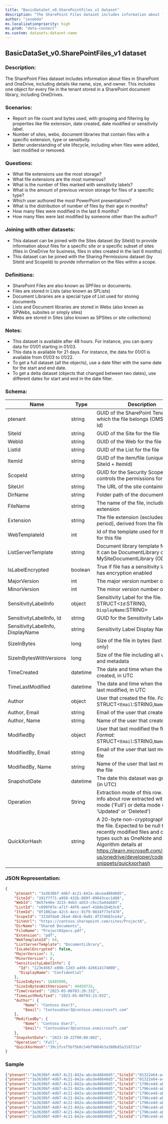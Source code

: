 ```yaml
---
title: "BasicDataSet_v0.SharePointFiles_v1 dataset"
description: "The SharePoint Files dataset includes information about files in SharePoint and OneDrive"
author: "josebda"
ms.localizationpriority: high
ms.prod: "data-connect"
ms.custom: datasets:dataset-name
---
```


## BasicDataSet_v0.SharePointFiles_v1 dataset

### Description: 

The SharePoint Files dataset includes information about files in SharePoint and OneDrive, including details like name, size, and owner. This includes one object for every file in the tenant stored in a SharePoint document library, including OneDrives.  

### Scenarios:

- Report on file count and bytes used, with grouping and filtering by properties like file extension,   date created, date modified or sensitivity label. 
- Number of sites, webs, document libraries that contain files with a specific extension, type or sensitivity.
- Better understanding of site lifecycle, including when files were added, last modified or removed.  

### Questions:

- What file extensions use the most storage?
- What file extensions are the most numerous?
- What is the number of files marked with sensitivity labels?
- What is the amount of previous version storage for files of a specific type?
- Which user authored the most PowerPoint presentations?
- What is the distribution of number of files by their age in months?
- How many files were modified in the last 6 months?
- How many files were last modified by someone other than the author?

### Joining with other datasets:

- This dataset can be joined with the Sites dataset (by SiteId) to provide information about files for a specific site or a specific subset of sites (files in OneDrive for business, files in sites created in the last 6 months)
- This dataset can be joined with the Sharing Permissions   dataset (by SiteId and ScopeId) to provide information on the files within a scope.  

### Definitions:

- SharePoint Files are also known as SPFiles or documents.
- Files are stored in Lists (also known as SPLists)
- Document Libraries are a special type of List used for storing documents
- Lists and Document libraries are stored in Webs (also known as SPWebs, subsites or simply sites)
- Webs are stored in Sites (also known as SPSites or site collections)

### Notes:

- This dataset is available after 48 hours. For instance, you can query data for 01/01 starting in 01/03.
- This data is available for 21 days. For instance, the data for 01/01 is available from 01/03 to 01/22.
- To get a full dataset (all the objects), use a date filter with the same date for the start and end date.
- To get a delta dataset (objects that changed between two dates), use different dates for start and end in the date filter.

### Schema:

| **Name** | **Type** | **Description** | **FilterOptions** | **IsDateFilter** |
|-|-|-|:-:|:-:|
| ptenant | string | GUID of the SharePoint Tenant to which the file belongs (OMS Tenant Id) | No | False |
| SiteId | string | GUID of the Site for the file | No | False |
| WebId | string | GUID of the Web for the file | No | False |
| ListId | string | GUID of the List for the file | No | False |
| ItemId | string | GUID of the item/file (unique Id is SiteId + ItemId)   | No | False |
| ScopeId | string | GUID for the Security Scope that controls the permissions for the file | No | False |
| SiteUrl | string | The URL of the site containing this file | No | False |
| DirName | string | Folder path of the document | No | False |
| FileName | string | The name of the file, including the extension | No | False |
| Extension | string | The file extension (excludes leading period), derived from the file name | No | False |
| WebTemplateId | int | Id of the template used for the Web for this file | No | False |
| ListServerTemplate | string | Document library template for this file. It can be DocumentLibrary or MySiteDocumentLibrary (ODB) | No | False |
| IsLabelEncrypted | boolean | True if file has a sensitivity label and has encryption enabled | No | False |
| MajorVersion | int | The major version number of the file | No | False |
| MinorVersion | int | The minor version number of the file | No | False |
| SensitivityLabelInfo | object | Sensitivity Label for the file. *Format:* STRUCT<`Id`:STRING, `DisplayName`:STRING> | No | False |
| SensitivityLabelInfo, Id | string | GUID for the Sensitivity Label | No | False |
| SensitivityLabelInfo, DisplayName | string | Sensitivity Label Display Name | No | False |
| SizeInBytes | long | Size of the file in bytes (last version only) | No | False |
| SizeInBytesWithVersions | long | Size of the file including all versions and metadata | No | False |
| TimeCreated | datetime | The date and time when the file was created, in UTC | No | False |
| TimeLastModified | datetime | The date and time when the file was last modified, in UTC | No | False |
| Author | object | User that created the file. *Format:* STRUCT<`Email`:STRING,`Name`:STRING> | No | False |
| Author, Email | string | Email of the user that created the file | No | False |
| Author, Name | string | Name of the user that created the file | No | False |
| ModifiedBy | object | User that last modified the file. *Format:* STRUCT<`Email`:STRING,`Name`:STRING> | No | False |
| ModifiedBy, Email | string | Email of the user that last modified the file | No | False |
| ModifiedBy, Name | string | Name of the user that last modified the file | No | False |
| SnapshotDate | datetime | The date this dataset was generated (in UTC) | Yes | True |
| Operation | String | Extraction mode of this row. Gives info about row extracted with full mode ('Full') or delta mode ('Created', 'Updated' or 'Deleted') | No | False |
| QuickXorHash | string | A 20-byte non-cryptographic hash of the file. Expected to be null for recently modified files and certain file types such as OneNote and Loop. Algorithm details at https://learn.microsoft.com/en-us/onedrive/developer/code-snippets/quickxorhash | No | False |

### JSON Representation:

```json
{
    "ptenant": "3a3630bf-4d67-4c21-842a-abcea48840d5",
    "SiteId": "191f7f71-a950-432b-809f-09043cec1d88",
    "WebId": "0e57e46e-3215-4eb3-ab53-c9cc5a44a683",
    "ListId": "c699f07e-a71f-4df6-aeef-4168e1b4b3c6",
    "ItemId": "0f1802ae-42c5-4ecc-91f9-9834f77ef478",
    "ScopeId": "323dfda8-26a4-48c6-9a01-df374683ce4a",
    "SiteUrl": "https://contoso.sharepoint.com/sites/ProjectA",
    "DirName": "Shared Documents",
    "FileName": "ProjectASpecs.pdf",
    "Extension": "pdf",
    "WebTemplateId": 64,
    "ListServerTemplate": "DocumentLibrary",
    "IsLabelEncrypted": false,
    "MajorVersion": 3,
    "MinorVersion": 0,
    "SensitivityLabelInfo": {
      "Id": "123e4567-e89b-12d3-a456-426614174000",
      "DisplayName": "Confidential"
    },
    "SizeInBytes": 16485996,
    "SizeInBytesWithVersions": 49459733,
    "TimeCreated": "2023-05-06T03:20:33Z",
    "TimeLastModified": "2023-05-06T03:21:03Z",
    "Author": {
        "Name": "Contoso User3",
        "Email": "ContosoUser3@contoso.onmicrosoft.com"
    },
    "ModifiedBy": {
        "Name": "Contoso User3",
        "Email": "ContosoUser3@contoso.onmicrosoft.com"
    },
    "SnapshotDate": "2023-10-22T00:00:00Z",
    "Operation": "Full",
    "QuickXorHash":"39c1fcef5b75b0c54bf9864b3a380bd5a318721e"
}
```

### Sample

```json
{"ptenant":"3a3630bf-4d67-4c21-842a-abcde48840d5","SiteId":"01322e64-a4f5-456d-87ee-2c7719672d62","Author":{"Name":"System Account"},"DirName":"SiteAssets","Extension":"png","FileName":"__siteIcon__.png","IsLabelEncrypted":false,"ItemId":"a55d8418-670a-4e8b-a4a7-5b45e6df2e47","ListId":"2c85e321-e884-4d64-97c6-3aeef59f8488","ListServerTemplate":"DocumentLibrary","MajorVersion":2,"MinorVersion":0,"ModifiedBy":{"Name":"System Account"},"Operation":"Full","ScopeId":"8e9d904e-b5e6-4f0c-9aea-ba8fb4f73535","SensitivityLabelInfo":{},"SiteUrl":"https://odspContoso.sharepoint.com/sites/SizeTest1","SizeInBytes":680,"SizeInBytesWithVersions":1368,"TimeCreated":"2023-07-29T16:54:35Z","TimeLastModified":"2023-07-29T16:54:35Z","WebId":"e9f81c10-bb5a-4a43-ace8-4034b909e0f8","WebTemplateId":64,"SnapshotDate":"2024-07-31T00:00:00Z","QuickXorHash":"8557a0b777323ea5dcd93dacbd744f4fa4aad8b8"}
{"ptenant":"3a3630bf-4d67-4c21-842a-abcde48840d5","SiteId":"01322e64-a4f5-456d-87ee-2c7719672d62","Author":{"Name":"System Account"},"DirName":"SiteAssets","Extension":"jpg","FileName":"__siteIcon__.jpg","IsLabelEncrypted":false,"ItemId":"bca73de0-7c3e-4704-aeec-366e8c7cf46d","ListId":"2c85e321-e884-4d64-97c6-3aeef59f8488","ListServerTemplate":"DocumentLibrary","MajorVersion":2,"MinorVersion":0,"ModifiedBy":{"Name":"System Account"},"Operation":"Full","ScopeId":"8e9d904e-b5e6-4f0c-9aea-ba8fb4f73535","SensitivityLabelInfo":{},"SiteUrl":"https://odspContoso.sharepoint.com/sites/SizeTest1","SizeInBytes":12237,"SizeInBytesWithVersions":12965,"TimeCreated":"2023-07-29T16:54:35Z","TimeLastModified":"2023-07-29T16:54:35Z","WebId":"e9f81c10-bb5a-4a43-ace8-4034b909e0f8","WebTemplateId":64,"SnapshotDate":"2024-07-31T00:00:00Z","QuickXorHash":"93f11d21b2f3962381040666d9b087f1678ac379"}
{"ptenant":"3a3630bf-4d67-4c21-842a-abcde48840d5","SiteId":"1796ce4d-abcd-448f-9895-0cafa997be39","Author":{"Name":"Contoso User3","Email":"ContosoUser3@contoso.onmicrosoft.com"},"DirName":"Shared Documents","Extension":"docx","FileName":"HolidayParty_flyer-8baa1cd9-98dd-4d5c-aa7c-98f98582d4bb.docx","IsLabelEncrypted":false,"ItemId":"13e5c7a3-500c-410f-b757-156604e563c6","ListId":"40dc6c5b-5aae-48b6-a420-9f4cd4987196","ListServerTemplate":"DocumentLibrary","MajorVersion":2,"MinorVersion":0,"ModifiedBy":{"Name":"Contoso User3","Email":"ContosoUser3@contoso.onmicrosoft.com"},"Operation":"Full","ScopeId":"304b0e4e-faac-4a02-ba42-92ba282f00b5","SensitivityLabelInfo":{},"SiteUrl":"https://odspContoso.sharepoint.com","SizeInBytes":721475,"SizeInBytesWithVersions":1445059,"TimeCreated":"2023-05-05T22:16:07Z","TimeLastModified":"2023-05-05T22:16:08Z","WebId":"8d908b0c-4518-44bb-a11d-3e7a99a03003","WebTemplateId":68,"SnapshotDate":"2024-07-31T00:00:00Z","QuickXorHash":"370d23704ac6a9706f730629d8e31df73ecab4aa"}
{"ptenant":"3a3630bf-4d67-4c21-842a-abcde48840d5","SiteId":"1796ce4d-abcd-448f-9895-0cafa997be39","Author":{"Name":"Admin Contoso","Email":"admin@contoso.onmicrosoft.com"},"DirName":"Shared Documents","Extension":"xlsx","FileName":"Monthly Water Report - September 2018-ec2beb6b-573f-4a24-8da9-f4c403eba605-66f1e6dd-c3e2-4689-b130-43717f476c8c.xlsx","IsLabelEncrypted":false,"ItemId":"1b1c3acd-555c-4c52-8dd8-fd5569c000b5","ListId":"40dc6c5b-5aae-48b6-a420-9f4cd4987196","ListServerTemplate":"DocumentLibrary","MajorVersion":2,"MinorVersion":0,"ModifiedBy":{"Name":"Admin Contoso","Email":"admin@contoso.onmicrosoft.com"},"Operation":"Full","ScopeId":"304b0e4e-faac-4a02-ba42-92ba282f00b5","SensitivityLabelInfo":{},"SiteUrl":"https://odspContoso.sharepoint.com","SizeInBytes":175860,"SizeInBytesWithVersions":353364,"TimeCreated":"2023-05-05T22:15:45Z","TimeLastModified":"2023-05-05T22:15:45Z","WebId":"8d908b0c-4518-44bb-a11d-3e7a99a03003","WebTemplateId":68,"SnapshotDate":"2024-07-31T00:00:00Z","QuickXorHash":"4f99ae0b86136065fc8775cd06718457dafdaf5c"}
{"ptenant":"3a3630bf-4d67-4c21-842a-abcde48840d5","SiteId":"1796ce4d-abcd-448f-9895-0cafa997be39","Author":{"Name":"Admin Contoso","Email":"admin@contoso.onmicrosoft.com"},"DirName":"Shared Documents","Extension":"pptx","FileName":"ContosoGivingProgram-259fc09b-e26e-4039-8094-105d39edf09c-bb237872-3f08-4c39-b0f8-91d91b3bbc61.pptx","IsLabelEncrypted":false,"ItemId":"35b938cf-0cdd-4495-9ab1-c6adae329fb7","ListId":"40dc6c5b-5aae-48b6-a420-9f4cd4987196","ListServerTemplate":"DocumentLibrary","MajorVersion":2,"MinorVersion":0,"ModifiedBy":{"Name":"Admin Contoso","Email":"admin@contoso.onmicrosoft.com"},"Operation":"Full","ScopeId":"304b0e4e-faac-4a02-ba42-92ba282f00b5","SensitivityLabelInfo":{},"SiteUrl":"https://odspContoso.sharepoint.com","SizeInBytes":4595019,"SizeInBytesWithVersions":9192382,"TimeCreated":"2023-05-06T03:20:45Z","TimeLastModified":"2023-05-06T03:20:46Z","WebId":"8d908b0c-4518-44bb-a11d-3e7a99a03003","WebTemplateId":68,"SnapshotDate":"2024-07-31T00:00:00Z","QuickXorHash":"7275b44ce727d6e1296b3c14f116e75be6238247"}
{"ptenant":"3a3630bf-4d67-4c21-842a-abcde48840d5","SiteId":"1796ce4d-abcd-448f-9895-0cafa997be39","Author":{"Name":"Admin Contoso","Email":"admin@contoso.onmicrosoft.com"},"DirName":"Shared Documents","Extension":"docx","FileName":"Contoso Company Goals Q1 - Q4-2a6caff7-6fc6-45c1-acb1-6a3d2ac584ff.docx","IsLabelEncrypted":false,"ItemId":"62ded267-1d27-4e85-93d4-cb12ed564ecb","ListId":"40dc6c5b-5aae-48b6-a420-9f4cd4987196","ListServerTemplate":"DocumentLibrary","MajorVersion":2,"MinorVersion":0,"ModifiedBy":{"Name":"Admin Contoso","Email":"admin@contoso.onmicrosoft.com"},"Operation":"Full","ScopeId":"304b0e4e-faac-4a02-ba42-92ba282f00b5","SensitivityLabelInfo":{},"SiteUrl":"https://odspContoso.sharepoint.com","SizeInBytes":227895,"SizeInBytesWithVersions":457522,"TimeCreated":"2023-05-06T03:20:34Z","TimeLastModified":"2023-05-06T03:20:34Z","WebId":"8d908b0c-4518-44bb-a11d-3e7a99a03003","WebTemplateId":68,"SnapshotDate":"2024-07-31T00:00:00Z","QuickXorHash":"6978ecc029464366ae9c2289acb0a3cb920db33f"}
{"ptenant":"3a3630bf-4d67-4c21-842a-abcde48840d5","SiteId":"1796ce4d-abcd-448f-9895-0cafa997be39","Author":{"Name":"Admin Contoso","Email":"admin@contoso.onmicrosoft.com"},"DirName":"Shared Documents","Extension":"txt","FileName":"TestUploadDoc.txt","IsLabelEncrypted":false,"ItemId":"8c43d507-00a2-4830-8a06-e687afca80f0","ListId":"40dc6c5b-5aae-48b6-a420-9f4cd4987196","ListServerTemplate":"DocumentLibrary","MajorVersion":3,"MinorVersion":0,"ModifiedBy":{"Name":"Admin Contoso","Email":"admin@contoso.onmicrosoft.com"},"Operation":"Full","ScopeId":"ccfb2f11-18a0-4717-8be8-398d5bbfcc7a","SensitivityLabelInfo":{},"SiteUrl":"https://odspContoso.sharepoint.com","SizeInBytes":12,"SizeInBytesWithVersions":1304,"TimeCreated":"2022-10-18T20:08:39Z","TimeLastModified":"2023-05-05T22:16:19Z","WebId":"8d908b0c-4518-44bb-a11d-3e7a99a03003","WebTemplateId":68,"SnapshotDate":"2024-07-31T00:00:00Z","QuickXorHash":"7428c31ce8408732cc810e6594031d6200000000"}
{"ptenant":"3a3630bf-4d67-4c21-842a-abcde48840d5","SiteId":"1796ce4d-abcd-448f-9895-0cafa997be39","Author":{"Name":"Contoso User3","Email":"ContosoUser3@contoso.onmicrosoft.com"},"DirName":"Shared Documents","Extension":"pdf","FileName":"Contoso-Works-Culture-c62ec7c5-1e0c-4c75-9561-89d16983fa3b-4c62519c-f94c-4260-b0fa-a1f3101a0cb4.pdf","IsLabelEncrypted":false,"ItemId":"96931b35-d75e-453c-8cc1-29505e5c03a0","ListId":"40dc6c5b-5aae-48b6-a420-9f4cd4987196","ListServerTemplate":"DocumentLibrary","MajorVersion":2,"MinorVersion":0,"ModifiedBy":{"Name":"Contoso User3","Email":"ContosoUser3@contoso.onmicrosoft.com"},"Operation":"Full","ScopeId":"304b0e4e-faac-4a02-ba42-92ba282f00b5","SensitivityLabelInfo":{},"SiteUrl":"https://odspContoso.sharepoint.com","SizeInBytes":2984798,"SizeInBytesWithVersions":5970899,"TimeCreated":"2023-05-05T22:15:54Z","TimeLastModified":"2023-05-05T22:15:54Z","WebId":"8d908b0c-4518-44bb-a11d-3e7a99a03003","WebTemplateId":68,"SnapshotDate":"2024-07-31T00:00:00Z","QuickXorHash":"778813c5a43fb15da64f5e4a016620a43566056c"}
{"ptenant":"3a3630bf-4d67-4c21-842a-abcde48840d5","SiteId":"1796ce4d-abcd-448f-9895-0cafa997be39","Author":{"Name":"Admin Contoso","Email":"admin@contoso.onmicrosoft.com"},"DirName":"Shared Documents","Extension":"docx","FileName":"TestSensLabel.docx","IsLabelEncrypted":false,"ItemId":"bbcd1010-3128-4727-92c7-7148a56ade4c","ListId":"40dc6c5b-5aae-48b6-a420-9f4cd4987196","ListServerTemplate":"DocumentLibrary","MajorVersion":4,"MinorVersion":0,"ModifiedBy":{"Name":"Admin Contoso","Email":"admin@contoso.onmicrosoft.com"},"Operation":"Full","ScopeId":"304b0e4e-faac-4a02-ba42-92ba282f00b5","SensitivityLabelInfo":{},"SiteUrl":"https://odspContoso.sharepoint.com","SizeInBytes":21981,"SizeInBytesWithVersions":31527,"TimeCreated":"2023-04-11T21:51:16Z","TimeLastModified":"2023-05-06T03:21:07Z","WebId":"8d908b0c-4518-44bb-a11d-3e7a99a03003","WebTemplateId":68,"SnapshotDate":"2024-07-31T00:00:00Z","QuickXorHash":"b5e4be36b1324e8e75ade822c978f2464bc7aa92"}
{"ptenant":"3a3630bf-4d67-4c21-842a-abcde48840d5","SiteId":"1796ce4d-abcd-448f-9895-0cafa997be39","Author":{"Name":"Contoso User3","Email":"ContosoUser3@contoso.onmicrosoft.com"},"DirName":"Shared Documents","Extension":"pptx","FileName":"Potential Australia Exp.-60461090-27eb-4990-a8b4-710667311e8b-a0c125ca-4aad-44d0-9529-b508df1e33be.pptx","IsLabelEncrypted":false,"ItemId":"d0264708-ba9e-4d49-8b9d-54fc021e1b5e","ListId":"40dc6c5b-5aae-48b6-a420-9f4cd4987196","ListServerTemplate":"DocumentLibrary","MajorVersion":2,"MinorVersion":0,"ModifiedBy":{"Name":"Contoso User3","Email":"ContosoUser3@contoso.onmicrosoft.com"},"Operation":"Full","ScopeId":"304b0e4e-faac-4a02-ba42-92ba282f00b5","SensitivityLabelInfo":{},"SiteUrl":"https://odspContoso.sharepoint.com","SizeInBytes":161154,"SizeInBytesWithVersions":324812,"TimeCreated":"2023-05-06T03:20:39Z","TimeLastModified":"2023-05-06T03:20:39Z","WebId":"8d908b0c-4518-44bb-a11d-3e7a99a03003","WebTemplateId":68,"SnapshotDate":"2024-07-31T00:00:00Z","QuickXorHash":"20adf6afd969989918f32185ca01e958b032b0da"}
```
